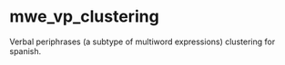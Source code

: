 # mwe_vp_clustering
Verbal periphrases (a subtype of multiword expressions) clustering for spanish.
